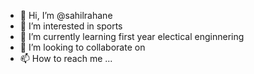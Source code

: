 - 👋 Hi, I’m @sahilrahane
- 👀 I’m interested in sports
- 🌱 I’m currently learning first year electical enginnering
- 💞️ I’m looking to collaborate on 
- 📫 How to reach me ...

<!---
sahilrahane/sahilrahane is a ✨ special ✨ repository because its `README.md` (this file) appears on your GitHub profile.
You can click the Preview link to take a look at your changes.
--->
